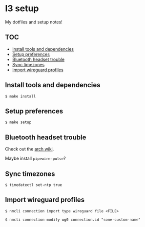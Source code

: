 <h1>I3 setup</h1>

My dotfiles and setup notes!

<h2>TOC</h2>

- [Install tools and dependencies](#install-tools-and-dependencies)
- [Setup preferences](#setup-preferences)
- [Bluetooth headset trouble](#bluetooth-headset-trouble)
- [Sync timezones](#sync-timezones)
- [Import wireguard profiles](#import-wireguard-profiles)

## Install tools and dependencies

```console
$ make install
```

## Setup preferences

```console
$ make setup
```

## Bluetooth headset trouble

Check out the [arch wiki](https://wiki.archlinux.org/title/Bluetooth_headset).

Maybe install `pipewire-pulse`?

## Sync timezones

```console
$ timedatectl set-ntp true
```

## Import wireguard profiles

```
$ nmcli connection import type wireguard file <FILE>
```

```
$ nmcli connection modify wg0 connection.id "some-custom-name"
```